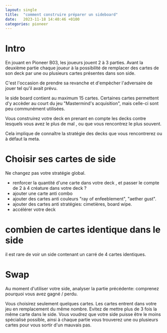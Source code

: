 ```yaml
---
layout: single
title:  "comment construire préparer un sideboard"
date:   2023-11-18 14:40:46 +0100
categories: pioneer
---
```


# Intro

En jouant en Pioneer B03, les joueurs jouent 2 à 3 parties. Avant la deuxième partie chaque joueur à la possibilité de remplacer des cartes de son deck par une ou plusieurs cartes présentes dans son side.

C'est l'occasion de prendre sa revanche et d'empècher l'adversaire de jouer tel qu'il avait prévu.

le side board contient au maximum 15 cartes. Certaines cartes permettent d'y accèder au court du jeu "Mastermind's acquisition", mais celle-ci sont peu communément utilisées.

Vous construirez votre deck en prenant en compte les decks contre lesquels vous avez le plus de mal , ou que vous rencontrez le plus souvent.

Cela implique de connaître la stratégie des decks que vous rencontrerez ou à défaut la meta.

# Choisir ses cartes de side

Ne changez pas votre stratégie global.

- renforcer la quantité d'une carte dans votre deck , et passer le compte de 2 à 4 créature dans votre deck ?
- ajouter une carte anti combo
- ajouter des cartes anti couleurs "ray of enfeeblement", "aether gust".
- ajouter des cartes anti stratégies: cimetières, board wipe.
- accélérer votre deck

# combien de cartes identique dans le side

il est rare de voir un side contenant un carré de 4 cartes identiques.

# Swap

Au moment d'utiliser votre side, analyser la partie précédente: comprenez pourquoi vous avez gagné / perdu.

Vous choisirez seulement quelques cartes.
Les cartes entrent dans votre jeu en remplacement du même nombre. Evitez de mettre plus de 3 fois la même carte dans le side. Vous voudrez que votre side puisse être le moins spécialisé possible, ainsi à chaque partie vous trouverez une ou plusieurs cartes pour vous sortir d'un mauvais pas.

